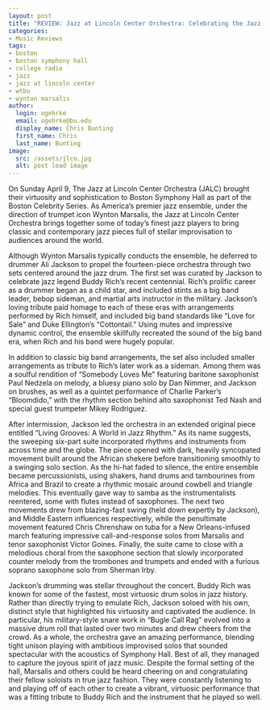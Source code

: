 ```yaml
---
layout: post
title: "REVIEW: Jazz at Lincoln Center Orchestra: Celebrating the Jazz Drum @ Boston Symphony Hall"
categories:
- Music Reviews
tags:
- boston
- boston symphony hall
- college radio
- jazz
- jazz at lincoln center
- wtbu
- wynton marsalis
author:
  login: ogehrke
  email: ogehrke@bu.edu
  display_name: Chris Bunting
  first_name: Chris
  last_name: Bunting
image:
  src: /assets/jlco.jpg
  alt: post lead image
---
```

On Sunday April 9, The Jazz at Lincoln Center Orchestra (JALC) brought their virtuosity and sophistication to Boston Symphony Hall as part of the Boston Celebrity Series. As America’s premier jazz ensemble, under the direction of trumpet icon Wynton Marsalis, the Jazz at Lincoln Center Orchestra brings together some of today’s finest jazz players to bring classic and contemporary jazz pieces full of stellar improvisation to audiences around the world.

Although Wynton Marsalis typically conducts the ensemble, he deferred to drummer Ali Jackson to propel the fourteen-piece orchestra through two sets centered around the jazz drum. The first set was curated by Jackson to celebrate jazz legend Buddy Rich’s recent centennial. Rich’s prolific career as a drummer began as a child star, and included stints as a big band leader, bebop sideman, and martial arts instructor in the military. Jackson’s loving tribute paid homage to each of these eras with arrangements performed by Rich himself, and included big band standards like “Love for Sale” and Duke Ellington’s “Cottontail.” Using mutes and impressive dynamic control, the ensemble skillfully recreated the sound of the big band era, when Rich and his band were hugely popular.

In addition to classic big band arrangements, the set also included smaller arrangements as tribute to Rich’s later work as a sideman. Among them was a soulful rendition of “Somebody Loves Me” featuring baritone saxophonist Paul Nedzela on melody, a bluesy piano solo by Dan Nimmer, and Jackson on brushes, as well as a quintet performance of Charlie Parker’s “Bloomdido,” with the rhythm section behind alto saxophonist Ted Nash and special guest trumpeter Mikey Rodriguez.

After intermission, Jackson led the orchestra in an extended original piece entitled “Living Grooves: A World in Jazz Rhythm.” As its name suggests, the sweeping six-part suite incorporated rhythms and instruments from across time and the globe. The piece opened with dark, heavily syncopated movement built around the African shekere before transitioning smoothly to a swinging solo section. As the hi-hat faded to silence, the entire ensemble became percussionists, using shakers, hand drums and tambourines from Africa and Brazil to create a rhythmic mosaic around cowbell and triangle melodies. This eventually gave way to samba as the instrumentalists reentered, some with flutes instead of saxophones. The next two movements drew from blazing-fast swing (held down expertly by Jackson), and Middle Eastern influences respectively, while the penultimate movement featured Chris Chrenshaw on tuba for a New Orleans-infused march featuring impressive call-and-response solos from Marsalis and tenor saxophonist Victor Goines. Finally, the suite came to close with a melodious choral from the saxophone section that slowly incorporated counter melody from the trombones and trumpets and ended with a furious soprano saxophone solo from Sherman Irby.

Jackson’s drumming was stellar throughout the concert. Buddy Rich was known for some of the fastest, most virtuosic drum solos in jazz history. Rather than directly trying to emulate Rich, Jackson soloed with his own, distinct style that highlighted his virtuosity and captivated the audience. In particular, his military-style snare work in “Bugle Call Rag” evolved into a massive drum roll that lasted over two minutes and drew cheers from the crowd. As a whole, the orchestra gave an amazing performance, blending tight unison playing with ambitious improvised solos that sounded spectacular with the acoustics of Symphony Hall. Best of all, they managed to capture the joyous spirit of jazz music. Despite the formal setting of the hall, Marsalis and others could be heard cheering on and congratulating their fellow soloists in true jazz fashion. They were constantly listening to and playing off of each other to create a vibrant, virtuosic performance that was a fitting tribute to Buddy Rich and the instrument that he played so well.